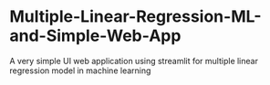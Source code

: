 # Multiple-Linear-Regression-ML-and-Simple-Web-App
 A very simple UI web application using streamlit for multiple linear regression model in machine learning
